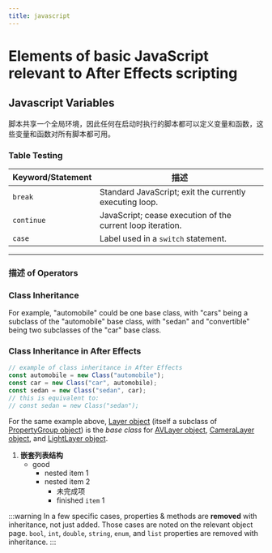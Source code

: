 ```yaml
---
title: javascript
---
```

# Elements of basic JavaScript relevant to After Effects scripting

## Javascript Variables

脚本共享一个全局环境，因此任何在启动时执行的脚本都可以定义变量和函数，这些变量和函数对所有脚本都可用。

### Table Testing

| Keyword/Statement | 描述                                                       |
| ----------------- | ---------------------------------------------------------- |
| `break`         | Standard JavaScript; exit the currently executing loop.    |
| `continue`      | JavaScript; cease execution of the current loop iteration. |
| `case`          | Label used in a `switch` statement.                      |

---

### 描述 of Operators

### Class Inheritance

For example, "automobile" could be one base class, with "cars" being a subclass of the "automobile" base class, with "sedan" and "convertible" being two subclasses of the "car" base class.

### Class Inheritance in After Effects

```js
// example of class inheritance in After Effects
const automobile = new Class("automobile");
const car = new Class("car", automobile);
const sedan = new Class("sedan", car);
// this is equivalent to:
// const sedan = new Class("sedan");

```

For the same example above, [Layer object](../../layer/layer) (itself a subclass of [PropertyGroup object](../../property/propertygroup)) is the *base class* for [AVLayer object](../../layer/avlayer), [CameraLayer object](../../layer/cameralayer), and [LightLayer object](../../layer/lightlayer).

1. **嵌套列表结构**
   * good
     * nested item 1
     * nested item 2
       * 未完成项
       * finished `item` 1

:::warning
In a few specific cases, properties & methods are **removed** with inheritance, not just added. Those cases are noted on the relevant object page. `bool`, `int`, `double`, `string`, `enum`, and `list` properties are removed with inheritance.
:::
